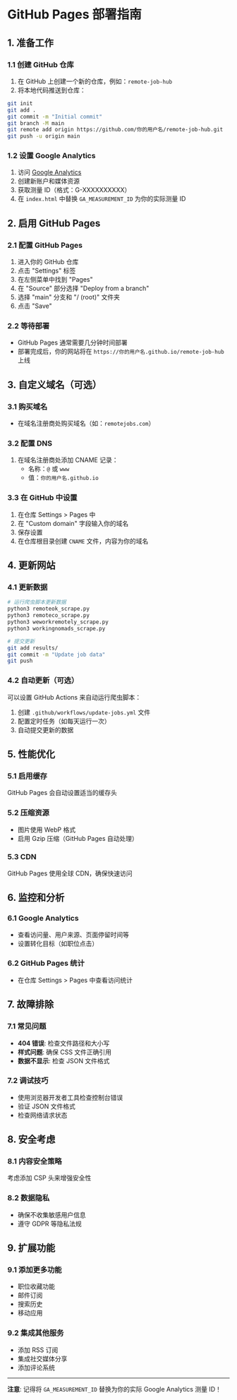 # GitHub Pages 部署指南

## 1. 准备工作

### 1.1 创建 GitHub 仓库
1. 在 GitHub 上创建一个新的仓库，例如：`remote-job-hub`
2. 将本地代码推送到仓库：
```bash
git init
git add .
git commit -m "Initial commit"
git branch -M main
git remote add origin https://github.com/你的用户名/remote-job-hub.git
git push -u origin main
```

### 1.2 设置 Google Analytics
1. 访问 [Google Analytics](https://analytics.google.com/)
2. 创建新账户和媒体资源
3. 获取测量 ID（格式：G-XXXXXXXXXX）
4. 在 `index.html` 中替换 `GA_MEASUREMENT_ID` 为你的实际测量 ID

## 2. 启用 GitHub Pages

### 2.1 配置 GitHub Pages
1. 进入你的 GitHub 仓库
2. 点击 "Settings" 标签
3. 在左侧菜单中找到 "Pages"
4. 在 "Source" 部分选择 "Deploy from a branch"
5. 选择 "main" 分支和 "/ (root)" 文件夹
6. 点击 "Save"

### 2.2 等待部署
- GitHub Pages 通常需要几分钟时间部署
- 部署完成后，你的网站将在 `https://你的用户名.github.io/remote-job-hub` 上线

## 3. 自定义域名（可选）

### 3.1 购买域名
- 在域名注册商处购买域名（如：`remotejobs.com`）

### 3.2 配置 DNS
1. 在域名注册商处添加 CNAME 记录：
   - 名称：`@` 或 `www`
   - 值：`你的用户名.github.io`

### 3.3 在 GitHub 中设置
1. 在仓库 Settings > Pages 中
2. 在 "Custom domain" 字段输入你的域名
3. 保存设置
4. 在仓库根目录创建 `CNAME` 文件，内容为你的域名

## 4. 更新网站

### 4.1 更新数据
```bash
# 运行爬虫脚本更新数据
python3 remoteok_scrape.py
python3 remoteco_scrape.py
python3 weworkremotely_scrape.py
python3 workingnomads_scrape.py

# 提交更新
git add results/
git commit -m "Update job data"
git push
```

### 4.2 自动更新（可选）
可以设置 GitHub Actions 来自动运行爬虫脚本：

1. 创建 `.github/workflows/update-jobs.yml` 文件
2. 配置定时任务（如每天运行一次）
3. 自动提交更新的数据

## 5. 性能优化

### 5.1 启用缓存
GitHub Pages 会自动设置适当的缓存头

### 5.2 压缩资源
- 图片使用 WebP 格式
- 启用 Gzip 压缩（GitHub Pages 自动处理）

### 5.3 CDN
GitHub Pages 使用全球 CDN，确保快速访问

## 6. 监控和分析

### 6.1 Google Analytics
- 查看访问量、用户来源、页面停留时间等
- 设置转化目标（如职位点击）

### 6.2 GitHub Pages 统计
- 在仓库 Settings > Pages 中查看访问统计

## 7. 故障排除

### 7.1 常见问题
- **404 错误**: 检查文件路径和大小写
- **样式问题**: 确保 CSS 文件正确引用
- **数据不显示**: 检查 JSON 文件格式

### 7.2 调试技巧
- 使用浏览器开发者工具检查控制台错误
- 验证 JSON 文件格式
- 检查网络请求状态

## 8. 安全考虑

### 8.1 内容安全策略
考虑添加 CSP 头来增强安全性

### 8.2 数据隐私
- 确保不收集敏感用户信息
- 遵守 GDPR 等隐私法规

## 9. 扩展功能

### 9.1 添加更多功能
- 职位收藏功能
- 邮件订阅
- 搜索历史
- 移动应用

### 9.2 集成其他服务
- 添加 RSS 订阅
- 集成社交媒体分享
- 添加评论系统

---

**注意**: 记得将 `GA_MEASUREMENT_ID` 替换为你的实际 Google Analytics 测量 ID！ 